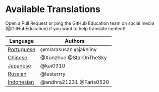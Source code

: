 # Available Translations
Open a Pull Request or ping the GitHub Education team on social media (@GitHubEducation) if you want to help translate content!

| Language                        | Authors                                 |
|---------------------------------|-----------------------------------------|
| [Portuguese](./README.pt-br.md) | @mlarasusan @jakeliny                   |
| [Chinese](./README.zh.md)       | @Xunzhuo @StarOnTheSky                  |
| [Japanese](./README.ja.md)      | @kai0310                                |
| [Russian](./README.ru.md)       | @lesterrry                              |
| [Indonesian](./translations/README.id-id.md)| @andhra21231 @Faris0520     | 

